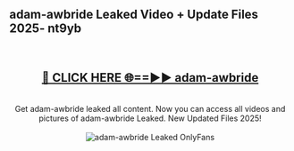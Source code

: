 <h2>adam-awbride Leaked Video + Update Files 2025- nt9yb</h2>
<br>
<div align="center">
<h2><a href="https://libra.edu.pl?adam-awbride" rel="nofollow">🔴 CLICK HERE 🌐==►► adam-awbride</a></h2>
<br>
Get adam-awbride leaked all content. Now you can access all videos and pictures of adam-awbride Leaked. New Updated Files 2025!
<br>
<br>
<a href="https://libra.edu.pl?adam-awbride" rel="nofollow" data-target="animated-image.originalLink"><img src="https://i.ibb.co.com/WyWwxjT/player-gif2.gif" alt="adam-awbride Leaked OnlyFans" style="max-width: 100%; display: inline-block;" data-target="animated-image.originalImage"></a>
</div>
<br>
